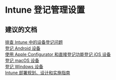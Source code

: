 <properties
    pageTitle="Intune Enrollment Admin Setup"
    description="Intune 登记管理设置"
    service="microsoft.intune"
    resource="intune"
    authors="mackie1604"
    displayOrder=""
    selfHelpType="generic"
    supportTopicIds="32530429"
    resourceTags=""
    productPesIds="15584"
    cloudEnvironments="public"
/>


# <a name="intune-enrollment-admin-setup"></a>Intune 登记管理设置

## <a name="recommended-documents"></a>**建议的文档**

[排查 Intune 中的设备登记问题](https://docs.microsoft.com/intune/troubleshoot/troubleshoot-device-enrollment-in-intune)<br>
[登记 Android 设备](https://docs.microsoft.com/intune/android-enroll)<br>
[使用 Apple Configurator 和直接登记功能登记 iOS 设备](https://docs.microsoft.com/intune/apple-configurator-direct-enroll-ios)<br>
[登记 macOS 设备](https://docs.microsoft.com/intune/macos-enroll)<br>
[登记 Windows 设备](https://docs.microsoft.com/intune/windows-enroll)<br>
[Intune 部署规划、设计和实施指南](https://docs.microsoft.com/intune-classic/plan-design/introduction?toc=/intune/toc.json&bc=/enterprise-mobility/toc.json)<br>

